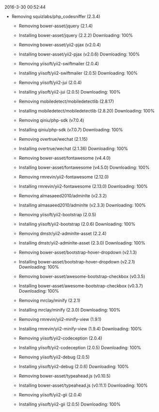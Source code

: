 2016-3-30 00:52:44  

- Removing squizlabs/php_codesniffer (2.3.4)
  - Removing bower-asset/jquery (2.1.4)
  - Installing bower-asset/jquery (2.2.2)
    Downloading: 100%

  - Removing bower-asset/yii2-pjax (v2.0.4)
  - Installing bower-asset/yii2-pjax (v2.0.6)
    Downloading: 100%

  - Removing yiisoft/yii2-swiftmailer (2.0.4)
  - Installing yiisoft/yii2-swiftmailer (2.0.5)
    Downloading: 100%

  - Removing yiisoft/yii2-jui (2.0.4)
  - Installing yiisoft/yii2-jui (2.0.5)
    Downloading: 100%

  - Removing mobiledetect/mobiledetectlib (2.8.17)
  - Installing mobiledetect/mobiledetectlib (2.8.20)
    Downloading: 100%

  - Removing qiniu/php-sdk (v7.0.4)
  - Installing qiniu/php-sdk (v7.0.7)
    Downloading: 100%

  - Removing overtrue/wechat (2.1.15)
  - Installing overtrue/wechat (2.1.36)
    Downloading: 100%

  - Removing bower-asset/fontawesome (v4.4.0)
  - Installing bower-asset/fontawesome (v4.5.0)
    Downloading: 100%

  - Removing rmrevin/yii2-fontawesome (2.12.0)
  - Installing rmrevin/yii2-fontawesome (2.13.0)
    Downloading: 100%

  - Removing almasaeed2010/adminlte (v2.3.2)
  - Installing almasaeed2010/adminlte (v2.3.3)
    Downloading: 100%

  - Removing yiisoft/yii2-bootstrap (2.0.5)
  - Installing yiisoft/yii2-bootstrap (2.0.6)
    Downloading: 100%

  - Removing dmstr/yii2-adminlte-asset (2.2.4)
  - Installing dmstr/yii2-adminlte-asset (2.3.0)
    Downloading: 100%

  - Removing bower-asset/bootstrap-hover-dropdown (v2.1.3)
  - Installing bower-asset/bootstrap-hover-dropdown (v2.2.1)
    Downloading: 100%

  - Removing bower-asset/awesome-bootstrap-checkbox (v0.3.5)
  - Installing bower-asset/awesome-bootstrap-checkbox (v0.3.7)
    Downloading: 100%

  - Removing mrclay/minify (2.2.1)
  - Installing mrclay/minify (2.3.0)
    Downloading: 100%

  - Removing rmrevin/yii2-minify-view (1.9.1)
  - Installing rmrevin/yii2-minify-view (1.9.4)
    Downloading: 100%

  - Removing yiisoft/yii2-codeception (2.0.4)
  - Installing yiisoft/yii2-codeception (2.0.5)
    Downloading: 100%

  - Removing yiisoft/yii2-debug (2.0.5)
  - Installing yiisoft/yii2-debug (2.0.6)
    Downloading: 100%

  - Removing bower-asset/typeahead.js (v0.10.5)
  - Installing bower-asset/typeahead.js (v0.11.1)
    Downloading: 100%

  - Removing yiisoft/yii2-gii (2.0.4)
  - Installing yiisoft/yii2-gii (2.0.5)
    Downloading: 100%
